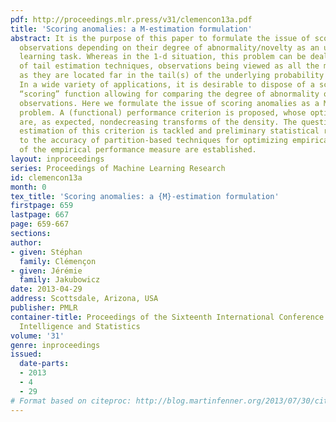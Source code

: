 ```yaml
---
pdf: http://proceedings.mlr.press/v31/clemencon13a.pdf
title: 'Scoring anomalies: a M-estimation formulation'
abstract: It is the purpose of this paper to formulate the issue of scoring multivariate
  observations depending on their degree of abnormality/novelty as an unsupervised
  learning task. Whereas in the 1-d situation, this problem can be dealt with by means
  of tail estimation techniques, observations being viewed as all the more “abnormal”
  as they are located far in the tail(s) of the underlying probability distribution.
  In a wide variety of applications, it is desirable to dispose of a scalar valued
  “scoring” function allowing for comparing the degree of abnormality of multivariate
  observations. Here we formulate the issue of scoring anomalies as a M-estimation
  problem. A (functional) performance criterion is proposed, whose optimal elements
  are, as expected, nondecreasing transforms of the density. The question of empirical
  estimation of this criterion is tackled and preliminary statistical results related
  to the accuracy of partition-based techniques for optimizing empirical estimates
  of the empirical performance measure are established.
layout: inproceedings
series: Proceedings of Machine Learning Research
id: clemencon13a
month: 0
tex_title: 'Scoring anomalies: a {M}-estimation formulation'
firstpage: 659
lastpage: 667
page: 659-667
sections: 
author:
- given: Stéphan
  family: Clémençon
- given: Jérémie
  family: Jakubowicz
date: 2013-04-29
address: Scottsdale, Arizona, USA
publisher: PMLR
container-title: Proceedings of the Sixteenth International Conference on Artificial
  Intelligence and Statistics
volume: '31'
genre: inproceedings
issued:
  date-parts:
  - 2013
  - 4
  - 29
# Format based on citeproc: http://blog.martinfenner.org/2013/07/30/citeproc-yaml-for-bibliographies/
---
```

